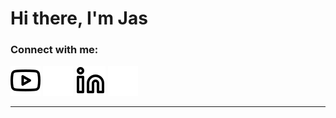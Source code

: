 # Hi there, I'm Jas 

### Connect with me:

[![website](./img/youtube-light.svg)](https://www.youtube.com/user/jasmeetsinghsaroya#gh-light-mode-only)
[![website](./img/youtube-dark.svg)](https://www.youtube.com/user/jasmeetsinghsaroya#gh-dark-mode-only)
[![website](./img/linkedin-light.svg)](https://www.linkedin.com/in/jasmeet-singh-saroya/#gh-light-mode-only)
[![website](./img/linkedin-dark.svg)](https://www.linkedin.com/in/jasmeet-singh-saroya/#gh-dark-mode-only)
&nbsp;&nbsp;

---

<!-- YOUTUBE:START -->
<!-- YOUTUBE:END -->

<!-- MEDIUM:START -->
<!-- MEDIUM:END -->

<!--START_SECTION:activity-->
<!--END_SECTION:activity-->



